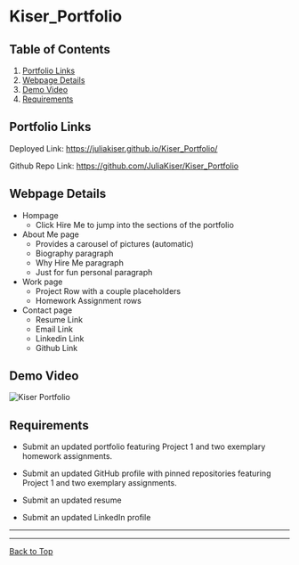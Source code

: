 # Kiser_Portfolio

## Table of Contents
1. [Portfolio Links](##Portfolio-Links)
2. [Webpage Details](##Webpage-Details)
3. [Demo Video](##Demo-Video)
4. [Requirements](##Requirements)

## Portfolio Links
Deployed Link: https://juliakiser.github.io/Kiser_Portfolio/

Github Repo Link: https://github.com/JuliaKiser/Kiser_Portfolio


## Webpage Details
* Hompage
    * Click Hire Me to jump into the sections of the portfolio
* About Me page
    * Provides a carousel of pictures (automatic)
    * Biography paragraph
    * Why Hire Me paragraph
    * Just for fun personal paragraph
* Work page
    * Project Row with a couple placeholders 
    * Homework Assignment rows
* Contact page
    * Resume Link
    * Email Link
    * Linkedin Link
    * Github Link

## Demo Video
![Kiser Portfolio](./assets/images/Updated.Portfolio.gif)


## Requirements
* Submit an updated portfolio featuring Project 1 and two exemplary homework assignments.

* Submit an updated GitHub profile with pinned repositories featuring Project 1 and two exemplary assignments.

* Submit an updated resume

* Submit an updated LinkedIn profile

***
***

[Back to Top](##Table-of-Contents)